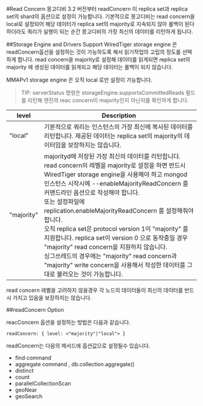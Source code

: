 #Read Concern
몽고디비 3.2 버전부터 readConcern 이 replica set과 replica set의 shard의 옵션으로 설정이 가능합니다. 기본적으로 몽고디비는 read concern을 local로 설정되어 해당 데이터가 replica set의 majority로 지속되지 않아 롤백이 된다 하더라도 쿼리가 실행이 되는 순간 몽고디비의 가장 최신의 데이터를 리턴하게 됩니다.

##Storage Engine and Drivers Support
WiredTiger storage engine 은 readConcern옵선을 설정하는 것이 가능하도록 해서 읽기작업의 고립의 정도를 선택하게 합니다. read concern을 majority로 설정해 데이터를 읽게되면 replica set의 majority 에 생성된 데이터를 읽게되고 해당 데이터는 롤백이 되지 않습니다.

MMAPv1 storage engine 은 오직 local 로만 설정이 가능합니다.

>TIP:
>serverStatus 명령은  storageEngine.supportsCommittedReads 필드를 리턴해 엔진의 reac concern이  majority인지 아닌지를 확인하게 합니다.

| level	| Description|
|-----|-----|
|"local" | 기본적으로 쿼리는 인스턴스의 가장 최신에 복사된 데이터를 리턴합니다. 제공된 데이터는 replica set의 majority의 데이터임을 보장하지는 않습니다. |
|"majority" | majorityd에 저장된 가장 최신의 데이터를 리턴합니다. <br/> read concern의 레벨을 majority로 설정을 하면 반드시 WiredTiger storage engine을 사용해야 하고 mongod 인스턴스 시작시에 --enableMajorityReadConcern 를 커맨드라인 옵션으로 작성해야 합니다. <br/> 또는 설정파일에 replication.enableMajorityReadConcern 를 설정해줘야합니다. <br/> 오직 replica set은 protocol version 1이 "majority" 를 지원합니다. replica set이 version 0 으로 동작중일 경우 "majority" read concern을 지원하지 않습니다. <br/>  싱그쓰레드의 경우에는 "majority" read concern과 "majority" write concern을 사용해서 작성한 데이터를 그대로 불러오는 것이 가능합니다. |

read concern 레벨을 고려하지 않을경우 각 노드의 데이터들이 최신의 데이터를 반드시 가지고 있음을 보장하지는 않습니다.

##readConcern Option

reacConcern 옵션을 설정하는 방법은 다음과 같습니다.

```
readConcern: { level: <"majority"|"local"> }
```
readConcern는 다음의 메서드에 옵션값으로 설정될수 있습니다.

- find command
- aggregate command , db.collection.aggregate()
- distinct
- count
- parallelCollectionScan
- geoNear
- geoSearch

